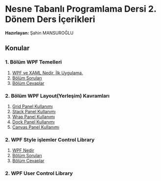 # Nesne Tabanlı Programlama Dersi 2. Dönem Ders İçerikleri
**Hazırlayan:** Şahin MANSUROĞLU
## Konular ##
### 1. Bölüm WPF Temelleri ###
1. [WPF ve XAML Nedir, İlk Uygulama.](https://github.com/sahinmansuroglu/NtpDersiDonem2/blob/main/1_Ders.md) 
2. [Bölüm Soruları](https://github.com/sahinmansuroglu/NtpDersiDonem2/blob/main/2_Ders.md)  
3. [Bölüm Cevaplar](https://github.com/sahinmansuroglu/NtpDersiDonem2/blob/main/3_Ders.md) 

### 2. Bölüm WPF Layout(Yerleşim) Kavramları ###
1. [Grid Panel Kullanımı]()
2. [Stack Panel Kullanımı]()
3. [Wrap Panel Kullanımı]()
4. [Dock Panel Kullanımı]()
5. [Canvas Panel Kullanımı]()


### 2.  WPF Style işlemler Control Library ###
1. [WPF Nedir](https://github.com/sahinmansuroglu/NtpDersiDonem2/blob/main/1_Ders.md) 
2. [Bölüm Soruları](https://github.com/sahinmansuroglu/NtpDersiDonem2/blob/main/2_Ders.md)  
3. [Bölüm Cevaplar](https://github.com/sahinmansuroglu/NtpDersiDonem2/blob/main/3_Ders.md) 
### 2.  WPF User Control Library ###
